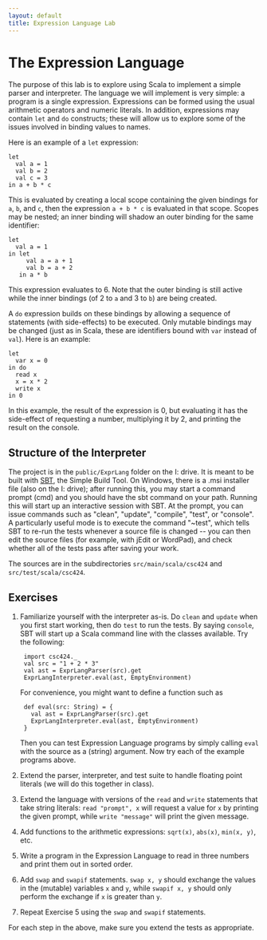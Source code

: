 ```yaml
---
layout: default
title: Expression Language Lab
---
```

# The Expression Language

The purpose of this lab is to explore using Scala to implement a
simple parser and interpreter. The language we will implement is
very simple: a program is a single expression. Expressions can be
formed using the usual arithmetic operators and numeric literals.
In addition, expressions may contain `let` and `do` constructs;
these will allow us to explore some of the issues involved in binding
values to names.

Here is an example of a `let` expression:

    let
      val a = 1
      val b = 2
      val c = 3
    in a + b * c

This is evaluated by creating a local scope containing the given
bindings for `a`, `b`, and `c`, then the expression `a + b * c` is
evaluated in that scope. Scopes may be nested; an inner binding
will shadow an outer binding for the same identifier:

    let
      val a = 1
    in let
         val a = a + 1
         val b = a + 2
       in a * b

This expression evaluates to 6. Note that the outer binding is still
active while the inner bindings (of 2 to `a` and 3 to `b`) are being
created.

A `do` expression builds on these bindings by allowing a sequence of
statements (with side-effects) to be executed. Only mutable bindings
may be changed (just as in Scala, these are identifiers bound with
`var` instead of `val`). Here is an example:

    let
      var x = 0
    in do
      read x
      x = x * 2
      write x
    in 0

In this example, the result of the expression is 0, but evaluating it
has the side-effect of requesting a number, multiplying it by 2, and
printing the result on the console.

## Structure of the Interpreter

The project is in the `public/ExprLang` folder on the I: drive. It is
meant to be built with [SBT](https://github.com/harrah/xsbt/wiki),
the Simple Build Tool. On Windows, there is a .msi installer file (also
on the I: drive); after running this, you may start a command prompt
(cmd) and you should have the sbt command on your path. Running this will
start up an interactive session with SBT. At the prompt, you can issue
commands such as "clean", "update", "compile", "test", or "console".
A particularly useful mode is to execute the command "~test", which tells
SBT to re-run the tests whenever a source file is changed -- you can then
edit the source files (for example, with jEdit or WordPad), and check
whether all of the tests pass after saving your work.

The sources are in the subdirectories `src/main/scala/csc424` and
`src/test/scala/csc424`.

## Exercises

1. Familiarize yourself with the interpreter as-is. Do `clean` and `update`
    when you first start working, then do `test` to run the tests. By saying
    `console`, SBT will start up a Scala command line with the classes available.
    Try the following:

        import csc424._
        val src = "1 + 2 * 3"
        val ast = ExprLangParser(src).get
        ExprLangInterpreter.eval(ast, EmptyEnvironment)

    For convenience, you might want to define a function such as

        def eval(src: String) = {
          val ast = ExprLangParser(src).get
          ExprLangInterpreter.eval(ast, EmptyEnvironment)
        }

    Then you can test Expression Language programs by simply calling `eval`
    with the source as a (string) argument.
    Now try each of the example programs above.

2. Extend the parser, interpreter, and test suite to handle floating
point literals (we will do this together in class).

3. Extend the language with versions of the `read` and `write`
statements that take string literals: `read "prompt", x` will request
a value for `x` by printing the given prompt, while `write "message"`
will print the given message.

4. Add functions to the arithmetic expressions: `sqrt(x)`, `abs(x)`,
`min(x, y)`, etc.

5. Write a program in the Expression Language to read in three numbers
and print them out in sorted order.

6. Add `swap` and `swapif` statements. `swap x, y` should exchange
the values in the (mutable) variables `x` and `y`, while `swapif x, y`
should only perform the exchange if `x` is greater than `y`.

7. Repeat Exercise 5 using the `swap` and `swapif` statements.

For each step in the above, make sure you extend the tests as appropriate.

